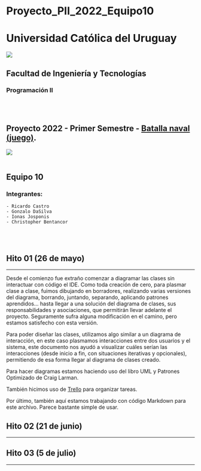 # Proyecto_PII_2022_Equipo10

# Universidad Católica del Uruguay
<img src="https://ucu.edu.uy/sites/all/themes/univer/logo.png">

## Facultad de Ingeniería y Tecnologías
### Programación II

<br/>
<br/>

## Proyecto 2022 - Primer Semestre - [Batalla naval (juego)](https://es.wikipedia.org/wiki/Batalla_naval_(juego)).


<img src= "C:\Users\Usuario\OneDrive - Universidad Católica del Uruguay\Escritorio\Batalla Naval p2.png">
<br/>
<br/>



## Equipo 10
### Integrantes:

    - Ricardo Castro
    - Gonzalo DaSilva
    - Ionas Josponis
    - Christopher Bentancor


<br/>
<br/>

## Hito 01 (26 de mayo)
---
Desde el comienzo fue extraño comenzar a diagramar las clases sin interactuar con código el IDE.
Como toda creación de cero, para plasmar clase a clase, fuimos dibujando en borradores, realizando varias versiones del diagrama, borrando, juntando, separando, aplicando patrones aprendidos... hasta llegar a una solución del diagrama de clases, sus responsabilidades y asociaciones, que permitirán llevar adelante el proyecto. Seguramente sufra alguna modificación en el camino, pero estamos satisfecho con esta versión. 

Para poder diseñar las clases, utilizamos algo similar a un diagrama de interacción, en este caso plasmamos interacciones entre dos usuarios y el sistema, este documento nos ayudó a visualizar cuáles serían las interacciones (desde inicio a fin, con situaciones iterativas y opcionales), permitiendo de esa forma llegar al diagrama de clases creado.

Para hacer diagramas estamos haciendo uso del libro UML y Patrones Optimizado de Craig Larman.

También hicimos uso de [Trello](https://trello.com/b/9FXnZtpb/proyectopii2022equipo10) para organizar tareas.

Por último, también aquí estamos trabajando con código Markdown para este archivo.
Parece bastante simple de usar.

## Hito 02 (21 de junio)
---
## Hito 03 (5 de julio)
---